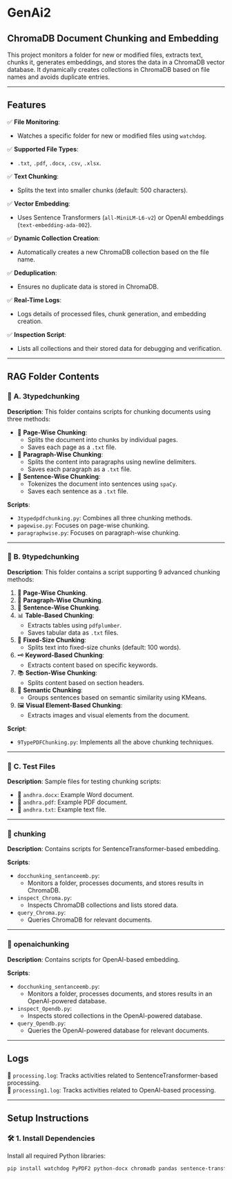 # **GenAi2**
## **ChromaDB Document Chunking and Embedding**

This project monitors a folder for new or modified files, extracts text, chunks it, generates embeddings, and stores the data in a ChromaDB vector database. It dynamically creates collections in ChromaDB based on file names and avoids duplicate entries.

---

## **Features**

✅ **File Monitoring**:  
   - Watches a specific folder for new or modified files using `watchdog`.

✅ **Supported File Types**:  
   - `.txt`, `.pdf`, `.docx`, `.csv`, `.xlsx`.

✅ **Text Chunking**:  
   - Splits the text into smaller chunks (default: 500 characters).

✅ **Vector Embedding**:  
   - Uses Sentence Transformers (`all-MiniLM-L6-v2`) or OpenAI embeddings (`text-embedding-ada-002`).

✅ **Dynamic Collection Creation**:  
   - Automatically creates a new ChromaDB collection based on the file name.

✅ **Deduplication**:  
   - Ensures no duplicate data is stored in ChromaDB.

✅ **Real-Time Logs**:  
   - Logs details of processed files, chunk generation, and embedding creation.

✅ **Inspection Script**:  
   - Lists all collections and their stored data for debugging and verification.

---

## **RAG Folder Contents**

### 📁 **A. 3typedchunking**
**Description**: This folder contains scripts for chunking documents using three methods:  
- 📄 **Page-Wise Chunking**:  
   - Splits the document into chunks by individual pages.  
   - Saves each page as a `.txt` file.
- 📄 **Paragraph-Wise Chunking**:  
   - Splits the content into paragraphs using newline delimiters.  
   - Saves each paragraph as a `.txt` file.
- 📄 **Sentence-Wise Chunking**:  
   - Tokenizes the document into sentences using `spaCy`.  
   - Saves each sentence as a `.txt` file.

**Scripts**:  
- `3typedpdfchunking.py`: Combines all three chunking methods.  
- `pagewise.py`: Focuses on page-wise chunking.  
- `paragraphwise.py`: Focuses on paragraph-wise chunking.  

---

### 📁 **B. 9typedchunking**
**Description**: This folder contains a script supporting 9 advanced chunking methods:  
1. 📄 **Page-Wise Chunking**.  
2. 📄 **Paragraph-Wise Chunking**.  
3. 📄 **Sentence-Wise Chunking**.  
4. 📊 **Table-Based Chunking**:  
   - Extracts tables using `pdfplumber`.  
   - Saves tabular data as `.txt` files.  
5. 📏 **Fixed-Size Chunking**:  
   - Splits text into fixed-size chunks (default: 100 words).  
6. 🗝️ **Keyword-Based Chunking**:  
   - Extracts content based on specific keywords.  
7. 📚 **Section-Wise Chunking**:  
   - Splits content based on section headers.  
8. 🧠 **Semantic Chunking**:  
   - Groups sentences based on semantic similarity using KMeans.  
9. 🖼️ **Visual Element-Based Chunking**:  
   - Extracts images and visual elements from the document.

**Script**:  
- `9TypePDFChunking.py`: Implements all the above chunking techniques.

---

### 📁 **C. Test Files**
**Description**: Sample files for testing chunking scripts:  
- 📄 `andhra.docx`: Example Word document.  
- 📄 `andhra.pdf`: Example PDF document.  
- 📄 `andhra.txt`: Example text file.  

---

### 📁 **chunking**
**Description**: Contains scripts for SentenceTransformer-based embedding.  

**Scripts**:  
- `docchunking_sentanceemb.py`:  
   - Monitors a folder, processes documents, and stores results in ChromaDB.  
- `inspect_Chroma.py`:  
   - Inspects ChromaDB collections and lists stored data.  
- `query_Chroma.py`:  
   - Queries ChromaDB for relevant documents.  

---

### 📁 **openaichunking**
**Description**: Contains scripts for OpenAI-based embedding.  

**Scripts**:  
- `docchunking_sentanceemb.py`:  
   - Monitors a folder, processes documents, and stores results in an OpenAI-powered database.  
- `inspect_Opendb.py`:  
   - Inspects stored collections in the OpenAI-powered database.  
- `query_Opendb.py`:  
   - Queries the OpenAI-powered database for relevant documents.  

---

## **Logs**

📝 `processing.log`: Tracks activities related to SentenceTransformer-based processing.  
📝 `processing1.log`: Tracks activities related to OpenAI-based processing.  

---

## **Setup Instructions**

### 🛠️ **1. Install Dependencies**
Install all required Python libraries:
```bash
pip install watchdog PyPDF2 python-docx chromadb pandas sentence-transformers openai pdfplumber
